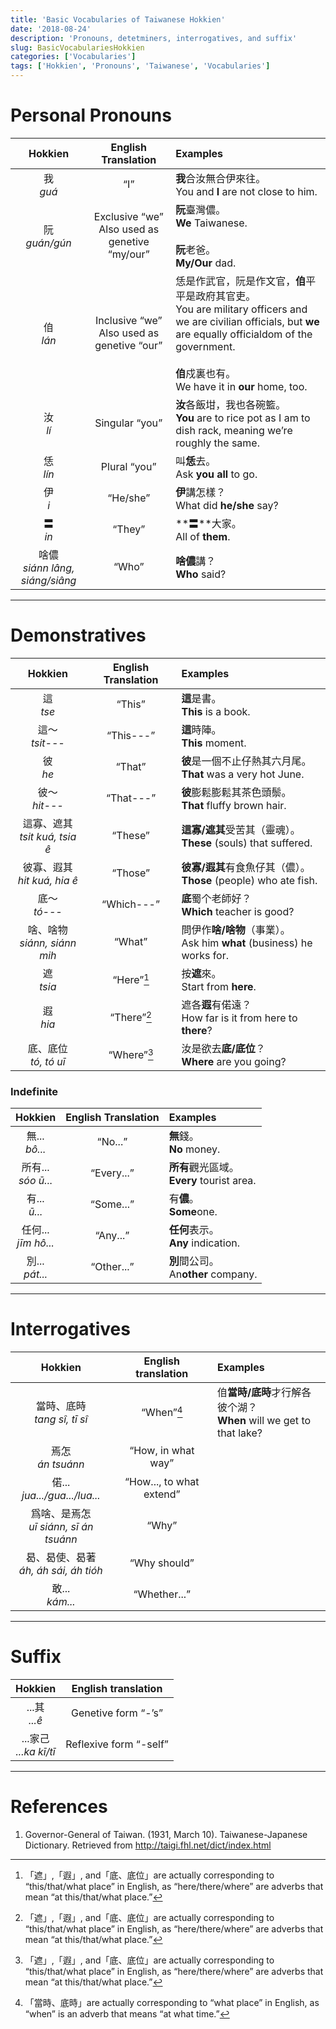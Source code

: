 ```yaml
---
title: 'Basic Vocabularies of Taiwanese Hokkien'
date: '2018-08-24'
description: 'Pronouns, detetminers, interrogatives, and suffix'
slug: BasicVocabulariesHokkien
categories: ['Vocabularies']
tags: ['Hokkien', 'Pronouns', 'Taiwanese', 'Vocabularies']
---
```


#  Personal Pronouns

|Hokkien|English Translation|Examples|
|:---:|:---:|:---|
|我</br>*guá*|“I”|**我**合汝無合伊來往。</br>You and **I** are not close to him.|
|阮</br>*guán/gún*|Exclusive “we”</br>Also used as genetive “my/our”|**阮**臺灣儂。</br>**We** Taiwanese.</br></br>**阮**老爸。</br>**My/Our** dad.|
|㑑</br>*lán*|Inclusive “we”</br>Also used as genetive “our”|恁是作武官，阮是作文官，**㑑**平平是政府其官吏。</br>You are military officers and we are civilian officials, but **we** are equally officialdom of the government.</br></br>**㑑**戍裏也有。</br>We have it in **our** home, too.|
|汝</br>*lí*|Singular “you”|**汝**各飯坩，我也各碗籃。</br>**You** are to rice pot as I am to dish rack, meaning we’re roughly the same.|
|恁</br>*lín*|Plural “you”|叫**恁**去。</br>Ask **you all** to go.|
|伊</br>*i*|“He/she”|**伊**講怎樣？</br>What did **he/she** say?|
|<span style="font-family:'u2a736';">〓</span></br>*in*|“They”|**<span style="font-family:'u2a736';">〓</span>**大家。</br>All of **them**.|
|啥儂</br>*siánn lâng, siáng/siâng*|“Who”|**啥儂**講？</br>**Who** said?|

---

# Demonstratives

|Hokkien|English Translation|Examples|
|:---:|:---:|:---|
|這</br>*tse*|“This”|**這**是書。</br>**This** is a book.|
|這～</br>*tsit---*|“This---”|**這**時陣。</br>**This** moment.|
|彼</br>*he*|“That”|**彼**是一個不止仔熱其六月尾。</br>**That** was a very hot June.|
|彼～</br>*hit---*|“That---”|**彼**膨鬆膨鬆其茶色頭鬃。</br>**That** fluffy brown hair.|
|這寡、遮其</br>*tsit kuá, tsia ê*|“These”|**這寡/遮其**受苦其（靈魂）。</br>**These** (souls) that suffered.|
|彼寡、遐其</br>*hit kuá, hia ê*|“Those”|**彼寡/遐其**有食魚仔其（儂）。</br>**Those** (people) who ate fish.|
|底～</br>*tó---*|“Which---”|**底**蜀个老師好？</br>**Which** teacher is good?|
|啥、啥物</br>*siánn, siánn mih*|“What”|問伊作**啥/啥物**（事業）。</br>Ask him **what** (business) he works for.|
|遮</br>*tsia*|“Here”[^1]|按**遮**來。</br>Start from **here**.|
|遐</br>*hia*|“There”[^1]|遮各**遐**有偌遠？</br>How far is it from here to **there**?|
|底、底位</br>*tó, tó uī*|“Where”[^1]|汝是欲去**底/底位**？</br>**Where** are you going?|
 
### Indefinite

|Hokkien|English Translation|Examples|
|:---:|:---:|:---|
|無...</br>*bô...*|“No...”|**無**錢。</br>**No** money.|
|所有...</br>*sóo ū...*|“Every...”|**所有**觀光區域。</br>**Every** tourist area.|
|有...</br>*ū...*|“Some...”|有**儂**。</br>**Some**one.|
|任何...</br>*jīm hô...*|“Any...”|**任何**表示。</br>**Any** indication.|
|別...</br>*pát...*|“Other...”|**別**間公司。</br>An**other** company.|

---

# Interrogatives

|Hokkien|English translation|Examples|
|:---:|:---:|:---|
|當時、底時</br>*tang sî, tī sî*|“When”[^2]|㑑**當時/底時**才行解各彼个湖？</br>**When** will we get to that lake?|
|焉怎</br>*án tsuánn*|“How, in what way”|</br>|
|偌...</br>*jua.../gua.../lua...*|“How..., to what extend”|</br>|
|爲啥、是焉怎</br>*uī siánn, sī án tsuánn*|“Why”|</br>|
|曷、曷使、曷著</br>*áh, áh sái, áh tióh*|“Why should”|</br>|
|敢...</br>*kám...*|“Whether...”|</br>|

---

# Suffix

|Hokkien|English translation|
|:---:|:---:|
|...其</br>*...ê*|Genetive form “-’s”|
|...家己</br>*...ka kī/tī*|Reflexive form “-self”|

---

# References

1. Governor-General of Taiwan. (1931, March 10). Taiwanese-Japanese Dictionary. Retrieved from http://taigi.fhl.net/dict/index.html

[^1]:「遮」,「遐」, and「底、底位」are actually corresponding to “this/that/what place” in English, as “here/there/where” are adverbs that mean “at this/that/what place.”
[^2]:「當時、底時」are actually corresponding to “what place” in English, as “when” is an adverb that means “at what time.”
